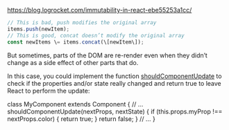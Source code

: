 https://blog.logrocket.com/immutability-in-react-ebe55253a1cc/

```js
// This is bad, push modifies the original array 
items.push(newItem); 
// This is good, concat doesn’t modify the original array 
const newItems \= items.concat(\[newItem\]);
```

But sometimes, parts of the DOM are re-render even when they didn’t change as a side effect of other parts that do.

In this case, you could implement the function [shouldComponentUpdate](https://reactjs.org/docs/react-component.html#shouldcomponentupdate) to check if the properties and/or state really changed and return true to leave React to perform the update:

class MyComponent extends Component { // ... shouldComponentUpdate(nextProps, nextState) { if (this.props.myProp !== nextProps.color) { return true; } return false; } // ... }